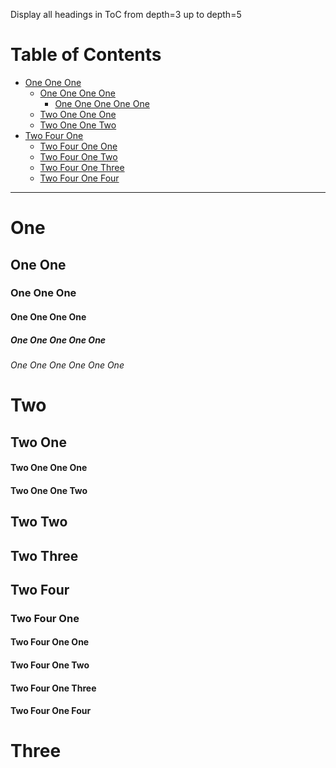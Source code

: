 Display all headings in ToC from depth=3 up to depth=5

# Table of Contents

<!-- !toc (level=5 minlevel=3) -->

* [One One One](#one-one-one)
  * [One One One One](#one-one-one-one)
    * [One One One One One](#one-one-one-one-one)
  * [Two One One One](#two-one-one-one)
  * [Two One One Two](#two-one-one-two)
* [Two Four One](#two-four-one)
  * [Two Four One One](#two-four-one-one)
  * [Two Four One Two](#two-four-one-two)
  * [Two Four One Three](#two-four-one-three)
  * [Two Four One Four](#two-four-one-four)

<!-- toc! -->

----

# One

## One One

### One One One

#### One One One One

##### One One One One One

###### One One One One One One

# Two

## Two One

#### Two One One One

#### Two One One Two

## Two Two

## Two Three

## Two Four

### Two Four One

#### Two Four One One

#### Two Four One Two

#### Two Four One Three

#### Two Four One Four

# Three

